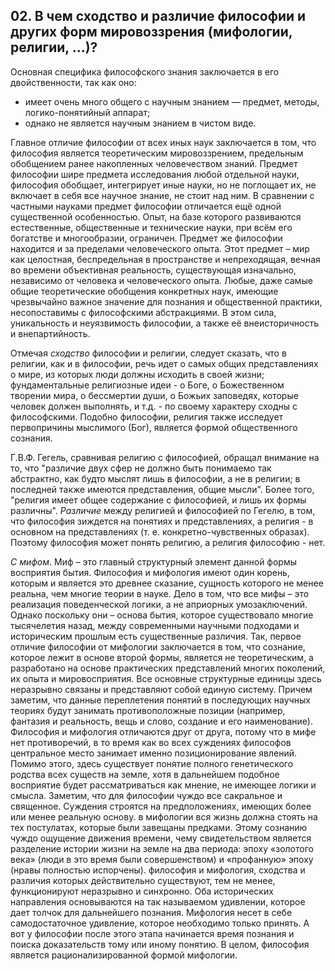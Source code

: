 ﻿## 02. В чем сходство и различие философии и других форм мировоззрения (мифологии, религии, …)?

Основная специфика философского знания заключается в его двойственности, так как оно:

- имеет очень много общего с научным знанием — предмет, методы, логико-понятийный аппарат;
- однако не является научным знанием в чистом виде.

Главное отличие философии от всех иных наук заключается в том, что философия является теоретическим мировоззрением, предельным обобщением ранее накопленных человечеством знаний. Предмет философии шире предмета исследования любой отдельной науки, философия обобщает, интегрирует иные науки, но не поглощает их, не включает в себя все научное знание, не стоит над ним. В сравнении с частными науками предмет философии отличается ещё одной существенной особенностью. Опыт, на базе которого развиваются естественные, общественные и технические науки, при всём его богатстве и многообразии, ограничен. Предмет же философии находится и за пределами человеческого опыта. Этот предмет – мир как целостная, беспредельная в пространстве и непреходящая, вечная во времени объективная реальность, существующая изначально, независимо от человека и человеческого опыта. Любые, даже самые общие теоретические обобщения конкретных наук, имеющие чрезвычайно важное значение для познания и общественной практики, несопоставимы с философскими абстракциями. В этом сила, уникальность и неуязвимость философии, а также её внеисторичность и внепартийность.

Отмечая *сходство* философии и религии, следует сказать, что в религии, как и в философии, речь идет о самых общих представлениях о мире, из которых люди должны исходить в своей жизни; фундаментальные религиозные идеи - о Боге, о Божественном творении мира, о бессмертии души, о Божьих заповедях, которые человек должен выполнять, и т.д. - по своему характеру сходны с философскими. Подобно философии, религия также исследует первопричины мыслимого (Бог), является формой общественного сознания.

Г.В.Ф. Гегель, сравнивая религию с философией, обращал внимание на то, что "различие двух сфер не должно быть понимаемо так абстрактно, как будто мыслят лишь в философии, а не в религии; в последней также имеются представления, общие мысли". Более того, "религия имеет общее содержание с философией, и лишь их формы различны". *Различие* между религией и философией по Гегелю, в том, что философия зиждется на понятиях и представлениях, а религия - в основном на представлениях (т. е. конкретно-чувственных образах). Поэтому философия может понять религию, а религия философию - нет.

*С мифом*. Миф – это главный структурный элемент данной формы восприятия бытия. Философия и мифология имеют один корень, которым и является это древнее сказание, сущность которого не менее реальна, чем многие теории в науке. Дело в том, что все мифы – это реализация поведенческой логики, а не априорных умозаключений. Однако поскольку они – основа бытия, которое существовало многие тысячелетия назад, между современными научными подходами и историческим прошлым есть существенные различия. Так, первое отличие философии от мифологии заключается в том, что сознание, которое лежит в основе второй формы, является не теоретическим, а разработано на основе практических представлений многих поколений, их опыта и мировосприятия. Все основные структурные единицы здесь неразрывно связаны и представляют собой единую систему. Причем заметим, что данные переплетения понятий в последующих научных теориях будут занимать противоположные позиции (например, фантазия и реальность, вещь и слово, создание и его наименование). Философия и мифология отличаются друг от друга, потому что в мифе нет противоречий, в то время как во всех суждениях философов центральное место занимает именно позиционирование явлений. Помимо этого, здесь существует понятие полного генетического родства всех существ на земле, хотя в дальнейшем подобное восприятие будет рассматриваться как мнение, не имеющее логики и смысла. Заметим, что для философии чуждо все сакральное и священное. Суждения строятся на предположениях, имеющих более или менее реальную основу. в мифологии вся жизнь должна стоять на тех постулатах, которые были завещаны предками. Этому сознанию чуждо ощущение движения времени, чему свидетельством является разделение истории жизни на земле на два периода: эпоху «золотого века» (люди в это время были совершенством) и «профанную» эпоху (нравы полностью испорчены). философия и мифология, сходства и различия которых действительно существуют, тем не менее, функционируют неразрывно и синхронно. Оба исторических направления основываются на так называемом удивлении, которое дает толчок для дальнейшего познания. Мифология несет в себе самодостаточное удивление, которое необходимо только принять. А вот у философии после этого этапа начинается время познания и поиска доказательств тому или иному понятию. В целом, философия является рационализированной формой мифологии.
